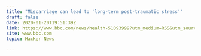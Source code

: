 ```yaml
---
title: "Miscarriage can lead to 'long-term post-traumatic stress'"
draft: false
date: 2020-01-20T19:51:39Z
link: https://www.bbc.com/news/health-51093999?utm_medium=RSS&utm_source=hune
site: www.bbc.com
topic: Hacker News  

---
```

